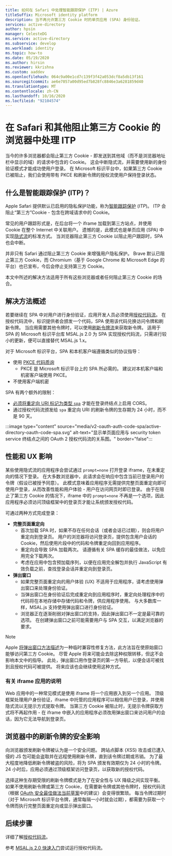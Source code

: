 ```yaml
---
title: 如何在 Safari 中处理智能跟踪保护 (ITP) | Azure
titleSuffix: Microsoft identity platform
description: 当不再允许第三方 Cookie 时的单页应用 (SPA) 身份验证。
services: active-directory
author: hpsin
manager: CelesteDG
ms.service: active-directory
ms.subservice: develop
ms.workload: identity
ms.topic: how-to
ms.date: 05/19/2020
ms.author: hirsin
ms.reviewer: kkrishna
ms.custom: aaddev
ms.openlocfilehash: 064c9a00e1cd7c139f3f42a053dcf8a5db13f161
ms.sourcegitcommit: ae6e7057a00d95ed7b828fc8846e3a6281859d40
ms.translationtype: MT
ms.contentlocale: zh-CN
ms.lasthandoff: 10/16/2020
ms.locfileid: "92104574"
---
```

# <a name="handle-itp-in-safari-and-other-browsers-where-third-party-cookies-are-blocked"></a>在 Safari 和其他阻止第三方 Cookie 的浏览器中处理 ITP

当今的许多浏览器都会阻止第三方 Cookie - 即发送到其他域（而不是浏览器地址栏中显示的域）的请求中包含的 Cookie。 这会中断隐式流，并需要使用新的身份验证模式才能成功使用户登录。 在 Microsoft 标识平台中，如果第三方 Cookie 已被阻止，我们会使用带有 PKCE 和刷新令牌的授权流使用户保持登录状态。

## <a name="what-is-intelligent-tracking-protection-itp"></a>什么是智能跟踪保护 (ITP)？

Apple Safari 提供默认已启用的隐私保护功能，称为[智能跟踪保护](https://webkit.org/tracking-prevention-policy/) (*ITP*)。 ITP 会阻止“第三方”Cookie - 包含在跨域请求中的 Cookie。

常见的用户跟踪形式是，在后台将一个 iframe 加载到第三方站点，并使用 Cookie 在整个 Internet 中关联用户。 遗憾的是，此模式也是单页应用 (SPA) 中实现[隐式流](v2-oauth2-implicit-grant-flow.md)的标准方式。 当浏览器阻止第三方 Cookie 以阻止用户跟踪时，SPA 也会中断。

并非只有 Safari 通过阻止第三方 Cookie 来增强用户隐私保护。 Brave 默认已阻止第三方 Cookie，而 Chromium（基于 Google Chrome 和 Microsoft Edge 的平台）也已宣布，今后会停止支持第三方 Cookie。

本文中所述的解决方法适用于所有这些浏览器或者任何阻止第三方 Cookie 的场合。

## <a name="overview-of-the-solution"></a>解决方法概述

若要继续在 SPA 中对用户进行身份验证，应用开发人员必须使用[授权代码流](v2-oauth2-auth-code-flow.md)。 在授权代码流中，标识提供者会颁发一个代码，SPA 使用该代码兑换访问令牌和刷新令牌。 当应用需要其他令牌时，可以使用[刷新令牌流](v2-oauth2-auth-code-flow.md#refresh-the-access-token)来获取新令牌。 适用于 SPA 的 Microsoft 标识平台库 MSAL.js 2.0 为 SPA 实现授权代码流，只需进行较小的更新，便可以直接替代 MSAL.js 1.x。

对于 Microsoft 标识平台，SPA 和本机客户端遵循类似的协议指导：

* 使用 [PKCE 代码质询](https://tools.ietf.org/html/rfc7636)
    * PKCE 是 Microsoft 标识平台上的 SPA 所必需的。 建议对本机客户端和机密客户端使用 PKCE。
* 不使用客户端机密

SPA 有两个额外的限制：

* [必须将重定向 URI 标记为类型 `spa`](v2-oauth2-auth-code-flow.md#redirect-uri-setup-required-for-single-page-apps) 才能在登录终结点上启用 CORS。
* 通过授权代码流颁发给 `spa` 重定向 URI 的刷新令牌的生存期为 24 小时，而不是 90 天。

:::image type="content" source="media/v2-oauth-auth-code-spa/active-directory-oauth-code-spa.svg" alt-text="显示单页面应用与 security token service 终结点之间的 OAuth 2 授权代码流的关系图。" border="false":::

## <a name="performance-and-ux-implications"></a>性能和 UX 影响

某些使用隐式流的应用程序会尝试通过 `prompt=none` 打开登录 iframe，在未重定向的情况下登录。 在大多数浏览器中，此请求会在响应中包含当前已登录用户的令牌（假设已被授予同意）。 此模式意味着应用程序无需提供完整页面重定向即可使用户登录，从而改善性能和用户体验 - 用户在访问网页时即已登录。 由于在阻止了第三方 Cookie 的情况下，iframe 中的 `prompt=none` 不再是一个选项，因此应用程序必须访问顶级框架中的登录页才能让系统颁发授权代码。

可通过两种方式完成登录：

* **完整页面重定向**
    * 首次加载 SPA 时，如果不存在任何会话（或者会话已过期），则会将用户重定向到登录页。 用户的浏览器将访问登录页，提供包含用户会话的 Cookie，然后使用片段中的代码和令牌重定向回到应用程序。
    * 重定向会导致 SPA 加载两次。 请遵循有关 SPA 缓存的最佳做法，以免应用完全下载两次。
    * 考虑在应用中包含预加载序列，以便在应用完全解包并执行 JavaScript 有效负载之前，查找登录会话并重定向到登录页。
* **弹出窗口**
    * 如果完整页面重定向的用户体验 (UX) 不适用于应用程序，请考虑使用弹出窗口来处理身份验证。
    * 当弹出窗口在身份验证后完成重定向到应用程序时，重定向处理程序中的代码将在本地存储中存储代码和令牌，供应用程序使用。 与大多数库一样，MSAL.js 支持使用弹出窗口进行身份验证。
    * 浏览器正在逐渐削弱对弹出窗口的支持，因此弹出窗口不一定是最可靠的选项。 在创建弹出窗口之前可能需要用户与 SPA 交互，以满足浏览器的要求。

>[!NOTE]
> Apple [将弹出窗口方法描述](https://webkit.org/blog/8311/intelligent-tracking-prevention-2-0/)为一种临时兼容性修复方法，此方法旨在使原始窗口能够访问第三方 Cookie。 尽管 Apple 将来可能会去除这种权限转移，但这不会影响本文中的指导。 此处，弹出窗口用作登录页的第一方导航，以便会话可被找到且授权代码可被提供。 将来应该也会继续使用这种方式。

### <a name="a-note-on-iframe-apps"></a>有关 iframe 应用的说明

Web 应用中的一种常见模式是使用 iframe 将一个应用嵌入到另一个应用。 顶级框架处理用户身份验证，iframe 中托管的应用程序可以相信用户已登录，并使用隐式流以无提示方式提取令牌。 当第三方 Cookie 被阻止时，无提示令牌获取方式将不再起作用 - 在 iframe 中嵌入的应用程序必须改用弹出窗口来访问用户的会话，因为它无法导航到登录页。

## <a name="security-implications-of-refresh-tokens-in-the-browser"></a>浏览器中的刷新令牌的安全影响

向浏览器颁发刷新令牌被认为是一个安全问题。 跨站点脚本 (XSS) 攻击或已遭入侵的 JS 包可能会盗取并在远程使用刷新令牌，直到该令牌过期或吊销。 为了最大程度地降低刷新令牌被盗的风险，将为 SPA 颁发有效期仅为 24 小时的令牌。 24 小时后，应用必须通过顶级框架访问登录页，以获取新的授权代码。

选择这种生存期受限的刷新令牌模式是为了在安全性与 UX 降级之间实现平衡。 如果不使用刷新令牌或第三方 Cookie，在需要新令牌或其他令牌时，授权代码流（根据 [OAuth 安全最佳做法当前草案](https://tools.ietf.org/html/draft-ietf-oauth-security-topics-14)中的建议）会变得很繁琐。 每当令牌过期时（对于 Microsoft 标识平台令牌，通常每隔一小时就会过期），都需要为获取一个令牌而执行完整页面重定向或显示弹出窗口。

## <a name="next-steps"></a>后续步骤

详细了解[授权代码流](v2-oauth2-auth-code-flow.md)。

参考 [MSAL.js 2.0 快速入门](quickstart-v2-javascript-auth-code.md)尝试运行授权代码流。
